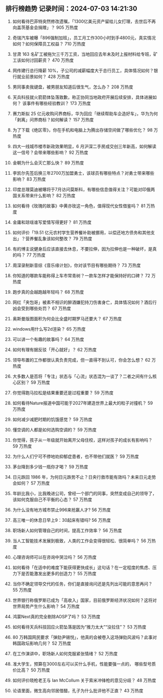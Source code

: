 
## 排行榜趋势 记录时间：2024-07-03 14:21:30
  
  1. 如何看待巴菲特突然修改遗嘱，「1300亿美元资产留给儿女打理，去世后不再向盖茨基金会捐赠」？ 905 万热度
    
  2. 奇瑞汽车被曝「896强制加班」，员工月工作300小时到手4800元，真实情况如何？如何保障员工权益？ 710 万热度
    
  3. 甘肃 163 名矿工被拖欠三千万工资，当地回应去年未及时上报材料给专班，矿工该如何讨回薪资？ 470 万热度
    
  4. 网传建行总行降薪 10%，子公司的减薪幅度大于总行员工，具体情况如何？银行就业前景如何？ 428 万热度
    
  5. 男同事卖我键盘，被男朋友知道后很生气，怎么办？ 208 万热度
    
  6. 天兵科技就火箭箭体坠落致歉，称正协同当地政府开展后续安排，具体进展如何？ 该事件有哪些经验教训？ 173 万热度
    
  7. 赛力斯拟 25 亿元收购问界商标，华为回应「继续帮助车企造好车」，华为为何「剥离」问界商标？如何解读？ 157 万热度
    
  8. 为了下载《绝区零》，你在手机和电脑上为腾出存储空间做了哪些优化？ 98 万热度
    
  9. 四大一线城市楼市新政效果明显，6 月沪深二手房成交创三年新高，如何解读这一信号？会带来哪些影响？ 92 万热度
    
  10. 金朝为什么会灭亡那么快？ 89 万热度
    
  11. 李凯尔先签后换三年2700万加盟勇士，该球员有哪些特点？对勇士带来哪些影响？ 83 万热度
    
  12. 印度总理莫迪被曝将于7月访问莫斯科，有哪些信息值得关注？可能对印俄两国关系带来什么影响？ 82 万热度
    
  13. 如何看待《玫瑰的故事》中黄亦玫这一角色，值得现代女性借鉴吗？ 81 万热度
    
  14. 金庸和琼瑶谁写爱情写得更好？ 81 万热度
    
  15. 如何评价「19.51 亿元农村学生营养餐补助被挪用，以偿还地方债务和其他支出」？营养餐乱象该如何整改？ 79 万热度
    
  16. 有的博主说健身后应该直接去休息，不要拉伸，因为拉伸也是一种破坏，是真的吗？ 77 万热度
    
  17. 周深录制新音综《音乐缘计划》，你对该节目有哪些期待？ 73 万热度
    
  18. 你知道的哪款车能称得上车市常青树？一款车怎样才能保持好的口碑？ 72 万热度
    
  19. 跑步真的会越跑越年轻吗？ 68 万热度
    
  20. 网红「夹包哥」被素不相识的醉酒嫌犯持刀伤害身亡，具体情况如何？酒后行凶会受到哪些处罚？ 67 万热度
    
  21. 奥斯曼版图面积为何会比全盛时期罗马还要大？ 67 万热度
    
  22. windows用什么写2d渲染？ 65 万热度
    
  23. 可以讲一个有趣的故事吗？ 64 万热度
    
  24. 如何有理有据反驳「开心就好」？ 62 万热度
    
  25. 领导布置的工作都很认真负责完成，但一直得不到认可，你会怎么想？ 62 万热度
    
  26. 大多数人是否将「专注」状态与「心流」状态混为一谈了？二者之间有什么核心区别？ 59 万热度
    
  27. 你觉得跑马拉松是结果重要还是过程重要？ 59 万热度
    
  28. 如何看待Nature报道中国可能于2027年建造世界上最大的粒子对撞机？ 59 万热度
    
  29. 如何减少减肥时期的饥饿感觉？ 59 万热度
    
  30. 懂空调的人都是如何选购空调的？ 59 万热度
    
  31. 你觉得，孩子从一年级就开始离开父母住校，这样对孩子的成长有影响吗？ 59 万热度
    
  32. 为什么人们宁可不停地劝抑郁症患者，也不带他们就医？ 59 万热度
    
  33. 茅台降到多少钱一瓶你才喝？ 59 万热度
    
  34. 日元跌回 1986 年，为何日元跌势不止？日央行救市能有效吗？未来日元走势会如何？ 57 万热度
    
  35. 年龄比我小，比我晚进公司，曾经一个部门的同事，突然变成自己的领导了，该如何克服自己不平衡的心态？ 57 万热度
    
  36. 为什么没有地方城市禁止996来抢赢人才? 56 万热度
    
  37. 高三唯一的休息日早上9：30起床有错吗? 56 万热度
    
  38. 职场新人如何管理自己的时间，提高工作效率？ 56 万热度
    
  39. 当人工智能技术发展到极致，人类的工作会变得很轻松、很简单吗？ 56 万热度
    
  40. 心理咨询师可以在咨询中哭泣吗？ 56 万热度
    
  41. 如何看待「在适中的难度下能获得更快成长」这句话？在一定程度的焦虑、压力下是否能激发出更多的创造力？ 55 万热度
    
  42. 当你不确定领导交代的任务，你们是直接询问还是先列出可能的意思再问？ 55 万热度
    
  43. 世界银行称俄罗斯已成为「高收入」国家，目前俄罗斯经济状况如何？这将对世界局势产生什么影响？ 54 万热度
    
  44. 鸿蒙Next真的完全剔除AOSP了吗？ 53 万热度
    
  45. 如何看待天兵科技回应火箭坠落是因为“推力太大”“没拉住”？ 53 万热度
    
  46. 80 万韩国网民要求「弹劾尹锡悦」，他真的会被卷入这场弹劾风波吗？此事对韩国政坛影响几何？ 52 万热度
    
  47. 在工作演讲中，职场新人如何克服紧张情绪？ 52 万热度
    
  48. 准大学生，预算在3000左右可以买什么手机，性能要强一点的， 哪些型号质价比高？ 50 万热度
    
  49. 如何评价晓枪老王与 Ian McCollum 关于索米冲锋枪的意见分歧？ 48 万热度
    
  50. 论语里面，微生高向邻居借醋，孔子为什么批评他不正直？ 43 万热度
    